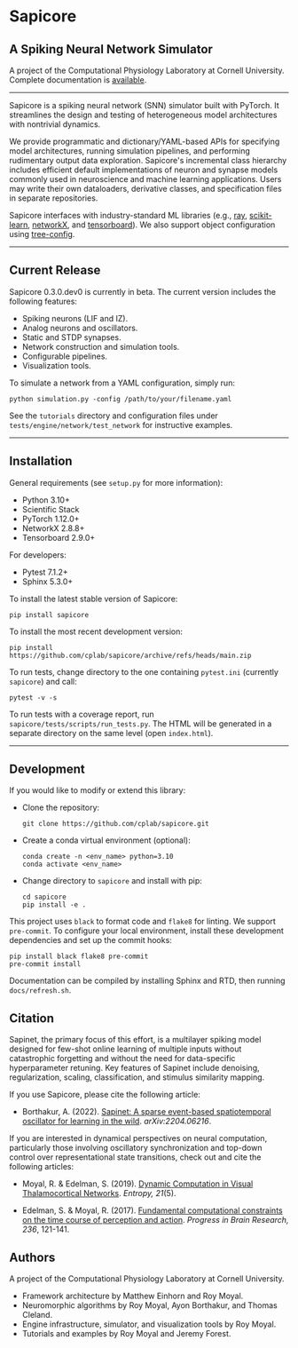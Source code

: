 Sapicore
========

A Spiking Neural Network Simulator
----------------------------------

A project of the Computational Physiology Laboratory at Cornell University.
Complete documentation is [available](https://cplab.github.io/sapicore/index.html).

-----------------

Sapicore is a spiking neural network (SNN) simulator built with PyTorch. It streamlines
the design and testing of heterogeneous model architectures with nontrivial dynamics.

We provide programmatic and dictionary/YAML-based APIs for specifying model architectures,
running simulation pipelines, and performing rudimentary output data exploration.
Sapicore's incremental class hierarchy includes efficient default implementations of neuron
and synapse models commonly used in neuroscience and machine learning applications.
Users may write their own dataloaders, derivative classes, and specification files in separate repositories.

Sapicore interfaces with industry-standard ML libraries (e.g.,
[ray](https://docs.ray.io/en/latest/ray-core/walkthrough.html),
[scikit-learn](https://scikit-learn.org/stable/), [networkX](https://networkx.org/), and
[tensorboard](https://pytorch.org/docs/stable/tensorboard.html)).
We also support object configuration using [tree-config](https://github.com/matham/tree-config/).

***

Current Release
---------------
Sapicore 0.3.0.dev0 is currently in beta. The current version includes the following features:

* Spiking neurons (LIF and IZ).
* Analog neurons and oscillators.
* Static and STDP synapses.
* Network construction and simulation tools.
* Configurable pipelines.
* Visualization tools.

To simulate a network from a YAML configuration, simply run:

    python simulation.py -config /path/to/your/filename.yaml

See the `tutorials` directory and configuration files under `tests/engine/network/test_network`
for instructive examples.

***

Installation
------------
General requirements (see ``setup.py`` for more information):

* Python 3.10+
* Scientific Stack
* PyTorch 1.12.0+
* NetworkX 2.8.8+
* Tensorboard 2.9.0+

For developers:

* Pytest 7.1.2+
* Sphinx 5.3.0+

To install the latest stable version of Sapicore:

	pip install sapicore

To install the most recent development version:

	pip install https://github.com/cplab/sapicore/archive/refs/heads/main.zip

To run tests, change directory to the one containing `pytest.ini` (currently `sapicore`) and call:

    pytest -v -s

To run tests with a coverage report, run `sapicore/tests/scripts/run_tests.py`.
The HTML will be generated in a separate directory on the same level (open `index.html`).

***

Development
-----------
If you would like to modify or extend this library:

* Clone the repository:

      git clone https://github.com/cplab/sapicore.git

* Create a conda virtual environment (optional):

      conda create -n <env_name> python=3.10
      conda activate <env_name>

* Change directory to `sapicore` and install with pip:

      cd sapicore
      pip install -e .

This project uses ``black`` to format code and ``flake8`` for linting. We support ``pre-commit``.
To configure your local environment, install these development dependencies and set up the commit hooks:

	pip install black flake8 pre-commit
	pre-commit install

Documentation can be compiled by installing Sphinx and RTD, then running `docs/refresh.sh`.

Citation
--------
Sapinet, the primary focus of this effort, is a multilayer spiking model designed for few-shot online learning of
multiple inputs without catastrophic forgetting and without the need for data-specific hyperparameter
retuning. Key features of Sapinet include denoising, regularization, scaling, classification, and stimulus
similarity mapping.

If you use Sapicore, please cite the following article:

* Borthakur, A. (2022). [Sapinet: A sparse event-based spatiotemporal oscillator for learning in the
wild](https://arxiv.org/abs/2204.06216). <i>arXiv:2204.06216</i>.

If you are interested in dynamical perspectives on neural computation, particularly those involving
oscillatory synchronization and top-down control over representational state transitions,
check out and cite the following articles:

* Moyal, R. & Edelman, S. (2019). [Dynamic Computation in Visual Thalamocortical
Networks](https://www.mdpi.com/1099-4300/21/5/500). <i>Entropy, 21</i>(5).


* Edelman, S. & Moyal, R. (2017). [Fundamental computational constraints on the time course of perception and
action](https://www.sciencedirect.com/science/article/abs/pii/S007961231730050X).
<i>Progress in Brain Research, 236</i>, 121-141.

Authors
-------
A project of the Computational Physiology Laboratory at Cornell University.

- Framework architecture by Matthew Einhorn and Roy Moyal.
- Neuromorphic algorithms by Roy Moyal, Ayon Borthakur, and Thomas Cleland.
- Engine infrastructure, simulator, and visualization tools by Roy Moyal.
- Tutorials and examples by Roy Moyal and Jeremy Forest.
